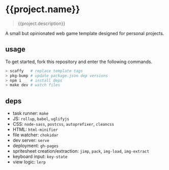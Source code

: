 # {{project.name}}
> {{project.description}}

A small but opinionated web game template designed for personal projects.

## usage
To get started, fork this repository and enter the following commands.
```sh
> scaffy   # replace template tags
> pkg-bump # update package.json dep versions
> npm i    # install deps
> make dev # watch files
```

## deps
- task runner: `make`
- JS: `rollup`, `babel`, `uglifyjs`
- CSS: `node-sass`, `postcss`, `autoprefixer`, `cleancss`
- HTML: `html-minifier`
- file watcher: `chokidar`
- dev server: `serve`
- deployment: `gh-pages`
- spritesheet creation/extraction: `jimp`, `pack`, `img-load`, `img-extract`
- keyboard input: `key-state`
- view logic: `lerp`
